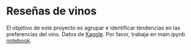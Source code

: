 
# Reseñas de vinos
El objetivo de este proyecto es agrupar e identificar tendencias en las preferencias del vino. Datos de [Kaggle](https://www.kaggle.com/zynicide/wine-reviews). Por favor, trabaja en main.ipynb [notebook](https://colab.research.google.com/github/emmanueliarussi/DataScienceCapstone/blob/master/3_MidtermProjects/ProjectWNF/main.ipynb).
